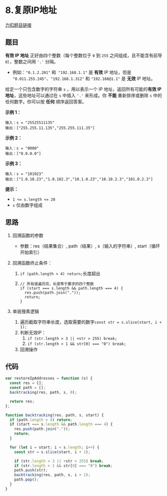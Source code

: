 # 8.复原IP地址

[力扣题目链接](https://leetcode.cn/problems/restore-ip-addresses/)

## 题目

**有效 IP 地址** 正好由四个整数（每个整数位于 `0` 到 `255` 之间组成，且不能含有前导 `0`），整数之间用 `'.'` 分隔。

- 例如：`"0.1.2.201"` 和` "192.168.1.1"` 是 **有效** IP 地址，但是 `"0.011.255.245"`、`"192.168.1.312"` 和 `"192.168@1.1"` 是 **无效** IP 地址。

给定一个只包含数字的字符串 `s` ，用以表示一个 IP 地址，返回所有可能的**有效 IP 地址**，这些地址可以通过在 `s` 中插入 `'.'` 来形成。你 **不能** 重新排序或删除 `s` 中的任何数字。你可以按 **任何** 顺序返回答案。

 

**示例 1：**

```
输入：s = "25525511135"
输出：["255.255.11.135","255.255.111.35"]
```

**示例 2：**

```
输入：s = "0000"
输出：["0.0.0.0"]
```

**示例 3：**

```
输入：s = "101023"
输出：["1.0.10.23","1.0.102.3","10.1.0.23","10.10.2.3","101.0.2.3"]
```

 

**提示：**

- `1 <= s.length <= 20`
- `s` 仅由数字组成

## 思路

1. 回溯函数的参数

   - 参数：res（结果集合）, path（结果）, s（输入的字符串）, start（循环开始索引）

2. 回溯函数终止条件： 

   1. `if (path.length > 4) return;`长度超出

   2. ```
      // 所有值遍历完，长度等于要求的四个整数
      if (start === s.length && path.length === 4) {
        res.push(path.join("."));
        return;
      }
      ```

3. 单层搜素逻辑

   1. 遍历截取字符串长度，选取需要的数字`const str = s.slice(start, i + 1);`
   2. 判断无效IP：
      1. `if (str.length > 3 || +str > 255) break;`
      2. `if (str.length > 1 && str[0] === "0") break;`
   3. 回溯操作

## 代码

~~~js
var restoreIpAddresses = function (s) {
  const res = [];
  const path = [];
  backtracking(res, path, s, 0);

  return res;
};

function backtracking(res, path, s, start) {
  if (path.length > 4) return;
  if (start === s.length && path.length === 4) {
    res.push(path.join("."));
    return;
  }

  for (let i = start; i < s.length; i++) {
    const str = s.slice(start, i + 1);

    if (str.length > 3 || +str > 255) break;
    if (str.length > 1 && str[0] === "0") break;
    path.push(str);
    backtracking(res, path, s, i + 1);
    path.pop();
  }
}
~~~

